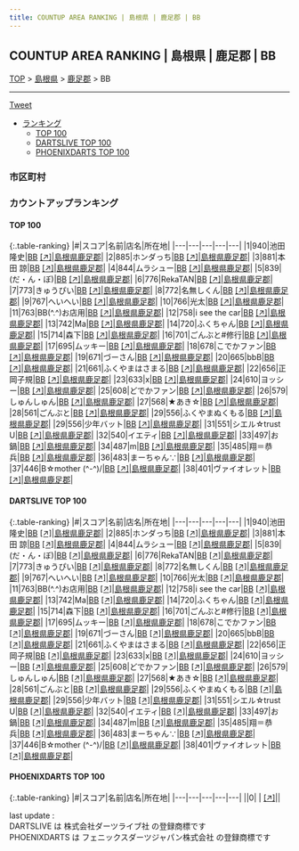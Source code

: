 ```yaml
---
title: COUNTUP AREA RANKING | 島根県 | 鹿足郡 | BB
---
```

## COUNTUP AREA RANKING | 島根県 | 鹿足郡 | BB

[TOP](/darts/rank/) > [島根県](/darts/rank/島根県/) > [鹿足郡](/darts/rank/島根県/鹿足郡/) > BB

___

<a href="https://twitter.com/share?ref_src=twsrc%5Etfw" data-text="COUNTUP AREA RANKING | 島根県鹿足郡BB" class="twitter-share-button" data-hashtags="DARTSLIVE,PHOENIXDARTS,darts,ダーツ" data-show-count="false">Tweet</a>

* [ランキング](#カウントアップランキング)
    * [TOP 100](#top-100)
    * [DARTSLIVE TOP 100](#dartslive-top-100)
    * [PHOENIXDARTS TOP 100](#phoenixdarts-top-100)

### 市区町村

<ul>

</ul>

### カウントアップランキング

#### TOP 100



{:.table-ranking}
|#|スコア|名前|店名|所在地|
|---|---|---|---|---|
|1|940|<span class="rank-name-dl">池田 隆史</span>|<a href="/darts/rank/shops/6f2296565fa73095b21333aee1bd51e4.html">BB</a> <a href="https://search.dartslive.com/jp/shop/6f2296565fa73095b21333aee1bd51e4">[↗]</a>|<a href="/darts/rank/島根県/鹿足郡">島根県鹿足郡</a>|
|2|885|<span class="rank-name-dl">ホンダっち</span>|<a href="/darts/rank/shops/6f2296565fa73095b21333aee1bd51e4.html">BB</a> <a href="https://search.dartslive.com/jp/shop/6f2296565fa73095b21333aee1bd51e4">[↗]</a>|<a href="/darts/rank/島根県/鹿足郡">島根県鹿足郡</a>|
|3|881|<span class="rank-name-dl">本田 諒</span>|<a href="/darts/rank/shops/6f2296565fa73095b21333aee1bd51e4.html">BB</a> <a href="https://search.dartslive.com/jp/shop/6f2296565fa73095b21333aee1bd51e4">[↗]</a>|<a href="/darts/rank/島根県/鹿足郡">島根県鹿足郡</a>|
|4|844|<span class="rank-name-dl">ムラシュー</span>|<a href="/darts/rank/shops/6f2296565fa73095b21333aee1bd51e4.html">BB</a> <a href="https://search.dartslive.com/jp/shop/6f2296565fa73095b21333aee1bd51e4">[↗]</a>|<a href="/darts/rank/島根県/鹿足郡">島根県鹿足郡</a>|
|5|839|<span class="rank-name-dl">(だ・ん・ぼ)</span>|<a href="/darts/rank/shops/6f2296565fa73095b21333aee1bd51e4.html">BB</a> <a href="https://search.dartslive.com/jp/shop/6f2296565fa73095b21333aee1bd51e4">[↗]</a>|<a href="/darts/rank/島根県/鹿足郡">島根県鹿足郡</a>|
|6|776|<span class="rank-name-dl">RekaTAN</span>|<a href="/darts/rank/shops/6f2296565fa73095b21333aee1bd51e4.html">BB</a> <a href="https://search.dartslive.com/jp/shop/6f2296565fa73095b21333aee1bd51e4">[↗]</a>|<a href="/darts/rank/島根県/鹿足郡">島根県鹿足郡</a>|
|7|773|<span class="rank-name-dl">きゅうぴい</span>|<a href="/darts/rank/shops/6f2296565fa73095b21333aee1bd51e4.html">BB</a> <a href="https://search.dartslive.com/jp/shop/6f2296565fa73095b21333aee1bd51e4">[↗]</a>|<a href="/darts/rank/島根県/鹿足郡">島根県鹿足郡</a>|
|8|772|<span class="rank-name-dl">名無しくん</span>|<a href="/darts/rank/shops/6f2296565fa73095b21333aee1bd51e4.html">BB</a> <a href="https://search.dartslive.com/jp/shop/6f2296565fa73095b21333aee1bd51e4">[↗]</a>|<a href="/darts/rank/島根県/鹿足郡">島根県鹿足郡</a>|
|9|767|<span class="rank-name-dl">へいへい</span>|<a href="/darts/rank/shops/6f2296565fa73095b21333aee1bd51e4.html">BB</a> <a href="https://search.dartslive.com/jp/shop/6f2296565fa73095b21333aee1bd51e4">[↗]</a>|<a href="/darts/rank/島根県/鹿足郡">島根県鹿足郡</a>|
|10|766|<span class="rank-name-dl">光太</span>|<a href="/darts/rank/shops/6f2296565fa73095b21333aee1bd51e4.html">BB</a> <a href="https://search.dartslive.com/jp/shop/6f2296565fa73095b21333aee1bd51e4">[↗]</a>|<a href="/darts/rank/島根県/鹿足郡">島根県鹿足郡</a>|
|11|763|<span class="rank-name-dl">BB(^.^)お店用</span>|<a href="/darts/rank/shops/6f2296565fa73095b21333aee1bd51e4.html">BB</a> <a href="https://search.dartslive.com/jp/shop/6f2296565fa73095b21333aee1bd51e4">[↗]</a>|<a href="/darts/rank/島根県/鹿足郡">島根県鹿足郡</a>|
|12|758|<span class="rank-name-dl">i see the car</span>|<a href="/darts/rank/shops/6f2296565fa73095b21333aee1bd51e4.html">BB</a> <a href="https://search.dartslive.com/jp/shop/6f2296565fa73095b21333aee1bd51e4">[↗]</a>|<a href="/darts/rank/島根県/鹿足郡">島根県鹿足郡</a>|
|13|742|<span class="rank-name-dl">Ma</span>|<a href="/darts/rank/shops/6f2296565fa73095b21333aee1bd51e4.html">BB</a> <a href="https://search.dartslive.com/jp/shop/6f2296565fa73095b21333aee1bd51e4">[↗]</a>|<a href="/darts/rank/島根県/鹿足郡">島根県鹿足郡</a>|
|14|720|<span class="rank-name-dl">ふくちゃん</span>|<a href="/darts/rank/shops/6f2296565fa73095b21333aee1bd51e4.html">BB</a> <a href="https://search.dartslive.com/jp/shop/6f2296565fa73095b21333aee1bd51e4">[↗]</a>|<a href="/darts/rank/島根県/鹿足郡">島根県鹿足郡</a>|
|15|714|<span class="rank-name-dl">森下</span>|<a href="/darts/rank/shops/6f2296565fa73095b21333aee1bd51e4.html">BB</a> <a href="https://search.dartslive.com/jp/shop/6f2296565fa73095b21333aee1bd51e4">[↗]</a>|<a href="/darts/rank/島根県/鹿足郡">島根県鹿足郡</a>|
|16|701|<span class="rank-name-dl">ごんぶと#修行</span>|<a href="/darts/rank/shops/6f2296565fa73095b21333aee1bd51e4.html">BB</a> <a href="https://search.dartslive.com/jp/shop/6f2296565fa73095b21333aee1bd51e4">[↗]</a>|<a href="/darts/rank/島根県/鹿足郡">島根県鹿足郡</a>|
|17|695|<span class="rank-name-dl">ムッキー</span>|<a href="/darts/rank/shops/6f2296565fa73095b21333aee1bd51e4.html">BB</a> <a href="https://search.dartslive.com/jp/shop/6f2296565fa73095b21333aee1bd51e4">[↗]</a>|<a href="/darts/rank/島根県/鹿足郡">島根県鹿足郡</a>|
|18|678|<span class="rank-name-dl">こでかファン</span>|<a href="/darts/rank/shops/6f2296565fa73095b21333aee1bd51e4.html">BB</a> <a href="https://search.dartslive.com/jp/shop/6f2296565fa73095b21333aee1bd51e4">[↗]</a>|<a href="/darts/rank/島根県/鹿足郡">島根県鹿足郡</a>|
|19|671|<span class="rank-name-dl">づーさん</span>|<a href="/darts/rank/shops/6f2296565fa73095b21333aee1bd51e4.html">BB</a> <a href="https://search.dartslive.com/jp/shop/6f2296565fa73095b21333aee1bd51e4">[↗]</a>|<a href="/darts/rank/島根県/鹿足郡">島根県鹿足郡</a>|
|20|665|<span class="rank-name-dl">bbB</span>|<a href="/darts/rank/shops/6f2296565fa73095b21333aee1bd51e4.html">BB</a> <a href="https://search.dartslive.com/jp/shop/6f2296565fa73095b21333aee1bd51e4">[↗]</a>|<a href="/darts/rank/島根県/鹿足郡">島根県鹿足郡</a>|
|21|661|<span class="rank-name-dl">ふくやまはさまる</span>|<a href="/darts/rank/shops/6f2296565fa73095b21333aee1bd51e4.html">BB</a> <a href="https://search.dartslive.com/jp/shop/6f2296565fa73095b21333aee1bd51e4">[↗]</a>|<a href="/darts/rank/島根県/鹿足郡">島根県鹿足郡</a>|
|22|656|<span class="rank-name-dl">正岡子規</span>|<a href="/darts/rank/shops/6f2296565fa73095b21333aee1bd51e4.html">BB</a> <a href="https://search.dartslive.com/jp/shop/6f2296565fa73095b21333aee1bd51e4">[↗]</a>|<a href="/darts/rank/島根県/鹿足郡">島根県鹿足郡</a>|
|23|633|<span class="rank-name-dl">x</span>|<a href="/darts/rank/shops/6f2296565fa73095b21333aee1bd51e4.html">BB</a> <a href="https://search.dartslive.com/jp/shop/6f2296565fa73095b21333aee1bd51e4">[↗]</a>|<a href="/darts/rank/島根県/鹿足郡">島根県鹿足郡</a>|
|24|610|<span class="rank-name-dl">ヨッシー</span>|<a href="/darts/rank/shops/6f2296565fa73095b21333aee1bd51e4.html">BB</a> <a href="https://search.dartslive.com/jp/shop/6f2296565fa73095b21333aee1bd51e4">[↗]</a>|<a href="/darts/rank/島根県/鹿足郡">島根県鹿足郡</a>|
|25|608|<span class="rank-name-dl">どでかファン</span>|<a href="/darts/rank/shops/6f2296565fa73095b21333aee1bd51e4.html">BB</a> <a href="https://search.dartslive.com/jp/shop/6f2296565fa73095b21333aee1bd51e4">[↗]</a>|<a href="/darts/rank/島根県/鹿足郡">島根県鹿足郡</a>|
|26|579|<span class="rank-name-dl">しゅんしゅん</span>|<a href="/darts/rank/shops/6f2296565fa73095b21333aee1bd51e4.html">BB</a> <a href="https://search.dartslive.com/jp/shop/6f2296565fa73095b21333aee1bd51e4">[↗]</a>|<a href="/darts/rank/島根県/鹿足郡">島根県鹿足郡</a>|
|27|568|<span class="rank-name-dl">★あき☆</span>|<a href="/darts/rank/shops/6f2296565fa73095b21333aee1bd51e4.html">BB</a> <a href="https://search.dartslive.com/jp/shop/6f2296565fa73095b21333aee1bd51e4">[↗]</a>|<a href="/darts/rank/島根県/鹿足郡">島根県鹿足郡</a>|
|28|561|<span class="rank-name-dl">ごんぶと</span>|<a href="/darts/rank/shops/6f2296565fa73095b21333aee1bd51e4.html">BB</a> <a href="https://search.dartslive.com/jp/shop/6f2296565fa73095b21333aee1bd51e4">[↗]</a>|<a href="/darts/rank/島根県/鹿足郡">島根県鹿足郡</a>|
|29|556|<span class="rank-name-dl">ふくやまぬくもる</span>|<a href="/darts/rank/shops/6f2296565fa73095b21333aee1bd51e4.html">BB</a> <a href="https://search.dartslive.com/jp/shop/6f2296565fa73095b21333aee1bd51e4">[↗]</a>|<a href="/darts/rank/島根県/鹿足郡">島根県鹿足郡</a>|
|29|556|<span class="rank-name-dl">少年バット</span>|<a href="/darts/rank/shops/6f2296565fa73095b21333aee1bd51e4.html">BB</a> <a href="https://search.dartslive.com/jp/shop/6f2296565fa73095b21333aee1bd51e4">[↗]</a>|<a href="/darts/rank/島根県/鹿足郡">島根県鹿足郡</a>|
|31|551|<span class="rank-name-dl">シエル☆trust U</span>|<a href="/darts/rank/shops/6f2296565fa73095b21333aee1bd51e4.html">BB</a> <a href="https://search.dartslive.com/jp/shop/6f2296565fa73095b21333aee1bd51e4">[↗]</a>|<a href="/darts/rank/島根県/鹿足郡">島根県鹿足郡</a>|
|32|540|<span class="rank-name-dl">イエティ</span>|<a href="/darts/rank/shops/6f2296565fa73095b21333aee1bd51e4.html">BB</a> <a href="https://search.dartslive.com/jp/shop/6f2296565fa73095b21333aee1bd51e4">[↗]</a>|<a href="/darts/rank/島根県/鹿足郡">島根県鹿足郡</a>|
|33|497|<span class="rank-name-dl">お鍋</span>|<a href="/darts/rank/shops/6f2296565fa73095b21333aee1bd51e4.html">BB</a> <a href="https://search.dartslive.com/jp/shop/6f2296565fa73095b21333aee1bd51e4">[↗]</a>|<a href="/darts/rank/島根県/鹿足郡">島根県鹿足郡</a>|
|34|487|<span class="rank-name-dl">m</span>|<a href="/darts/rank/shops/6f2296565fa73095b21333aee1bd51e4.html">BB</a> <a href="https://search.dartslive.com/jp/shop/6f2296565fa73095b21333aee1bd51e4">[↗]</a>|<a href="/darts/rank/島根県/鹿足郡">島根県鹿足郡</a>|
|35|485|<span class="rank-name-dl">翔＝恭兵</span>|<a href="/darts/rank/shops/6f2296565fa73095b21333aee1bd51e4.html">BB</a> <a href="https://search.dartslive.com/jp/shop/6f2296565fa73095b21333aee1bd51e4">[↗]</a>|<a href="/darts/rank/島根県/鹿足郡">島根県鹿足郡</a>|
|36|483|<span class="rank-name-dl">まーちゃん∵</span>|<a href="/darts/rank/shops/6f2296565fa73095b21333aee1bd51e4.html">BB</a> <a href="https://search.dartslive.com/jp/shop/6f2296565fa73095b21333aee1bd51e4">[↗]</a>|<a href="/darts/rank/島根県/鹿足郡">島根県鹿足郡</a>|
|37|446|<span class="rank-name-dl">B☆mother (^-^)/</span>|<a href="/darts/rank/shops/6f2296565fa73095b21333aee1bd51e4.html">BB</a> <a href="https://search.dartslive.com/jp/shop/6f2296565fa73095b21333aee1bd51e4">[↗]</a>|<a href="/darts/rank/島根県/鹿足郡">島根県鹿足郡</a>|
|38|401|<span class="rank-name-dl">ヴァイオレット</span>|<a href="/darts/rank/shops/6f2296565fa73095b21333aee1bd51e4.html">BB</a> <a href="https://search.dartslive.com/jp/shop/6f2296565fa73095b21333aee1bd51e4">[↗]</a>|<a href="/darts/rank/島根県/鹿足郡">島根県鹿足郡</a>|


#### DARTSLIVE TOP 100



{:.table-ranking}
|#|スコア|名前|店名|所在地|
|---|---|---|---|---|
|1|940|<span class="rank-name-dl">池田 隆史</span>|<a href="/darts/rank/shops/6f2296565fa73095b21333aee1bd51e4.html">BB</a> <a href="https://search.dartslive.com/jp/shop/6f2296565fa73095b21333aee1bd51e4">[↗]</a>|<a href="/darts/rank/島根県/鹿足郡">島根県鹿足郡</a>|
|2|885|<span class="rank-name-dl">ホンダっち</span>|<a href="/darts/rank/shops/6f2296565fa73095b21333aee1bd51e4.html">BB</a> <a href="https://search.dartslive.com/jp/shop/6f2296565fa73095b21333aee1bd51e4">[↗]</a>|<a href="/darts/rank/島根県/鹿足郡">島根県鹿足郡</a>|
|3|881|<span class="rank-name-dl">本田 諒</span>|<a href="/darts/rank/shops/6f2296565fa73095b21333aee1bd51e4.html">BB</a> <a href="https://search.dartslive.com/jp/shop/6f2296565fa73095b21333aee1bd51e4">[↗]</a>|<a href="/darts/rank/島根県/鹿足郡">島根県鹿足郡</a>|
|4|844|<span class="rank-name-dl">ムラシュー</span>|<a href="/darts/rank/shops/6f2296565fa73095b21333aee1bd51e4.html">BB</a> <a href="https://search.dartslive.com/jp/shop/6f2296565fa73095b21333aee1bd51e4">[↗]</a>|<a href="/darts/rank/島根県/鹿足郡">島根県鹿足郡</a>|
|5|839|<span class="rank-name-dl">(だ・ん・ぼ)</span>|<a href="/darts/rank/shops/6f2296565fa73095b21333aee1bd51e4.html">BB</a> <a href="https://search.dartslive.com/jp/shop/6f2296565fa73095b21333aee1bd51e4">[↗]</a>|<a href="/darts/rank/島根県/鹿足郡">島根県鹿足郡</a>|
|6|776|<span class="rank-name-dl">RekaTAN</span>|<a href="/darts/rank/shops/6f2296565fa73095b21333aee1bd51e4.html">BB</a> <a href="https://search.dartslive.com/jp/shop/6f2296565fa73095b21333aee1bd51e4">[↗]</a>|<a href="/darts/rank/島根県/鹿足郡">島根県鹿足郡</a>|
|7|773|<span class="rank-name-dl">きゅうぴい</span>|<a href="/darts/rank/shops/6f2296565fa73095b21333aee1bd51e4.html">BB</a> <a href="https://search.dartslive.com/jp/shop/6f2296565fa73095b21333aee1bd51e4">[↗]</a>|<a href="/darts/rank/島根県/鹿足郡">島根県鹿足郡</a>|
|8|772|<span class="rank-name-dl">名無しくん</span>|<a href="/darts/rank/shops/6f2296565fa73095b21333aee1bd51e4.html">BB</a> <a href="https://search.dartslive.com/jp/shop/6f2296565fa73095b21333aee1bd51e4">[↗]</a>|<a href="/darts/rank/島根県/鹿足郡">島根県鹿足郡</a>|
|9|767|<span class="rank-name-dl">へいへい</span>|<a href="/darts/rank/shops/6f2296565fa73095b21333aee1bd51e4.html">BB</a> <a href="https://search.dartslive.com/jp/shop/6f2296565fa73095b21333aee1bd51e4">[↗]</a>|<a href="/darts/rank/島根県/鹿足郡">島根県鹿足郡</a>|
|10|766|<span class="rank-name-dl">光太</span>|<a href="/darts/rank/shops/6f2296565fa73095b21333aee1bd51e4.html">BB</a> <a href="https://search.dartslive.com/jp/shop/6f2296565fa73095b21333aee1bd51e4">[↗]</a>|<a href="/darts/rank/島根県/鹿足郡">島根県鹿足郡</a>|
|11|763|<span class="rank-name-dl">BB(^.^)お店用</span>|<a href="/darts/rank/shops/6f2296565fa73095b21333aee1bd51e4.html">BB</a> <a href="https://search.dartslive.com/jp/shop/6f2296565fa73095b21333aee1bd51e4">[↗]</a>|<a href="/darts/rank/島根県/鹿足郡">島根県鹿足郡</a>|
|12|758|<span class="rank-name-dl">i see the car</span>|<a href="/darts/rank/shops/6f2296565fa73095b21333aee1bd51e4.html">BB</a> <a href="https://search.dartslive.com/jp/shop/6f2296565fa73095b21333aee1bd51e4">[↗]</a>|<a href="/darts/rank/島根県/鹿足郡">島根県鹿足郡</a>|
|13|742|<span class="rank-name-dl">Ma</span>|<a href="/darts/rank/shops/6f2296565fa73095b21333aee1bd51e4.html">BB</a> <a href="https://search.dartslive.com/jp/shop/6f2296565fa73095b21333aee1bd51e4">[↗]</a>|<a href="/darts/rank/島根県/鹿足郡">島根県鹿足郡</a>|
|14|720|<span class="rank-name-dl">ふくちゃん</span>|<a href="/darts/rank/shops/6f2296565fa73095b21333aee1bd51e4.html">BB</a> <a href="https://search.dartslive.com/jp/shop/6f2296565fa73095b21333aee1bd51e4">[↗]</a>|<a href="/darts/rank/島根県/鹿足郡">島根県鹿足郡</a>|
|15|714|<span class="rank-name-dl">森下</span>|<a href="/darts/rank/shops/6f2296565fa73095b21333aee1bd51e4.html">BB</a> <a href="https://search.dartslive.com/jp/shop/6f2296565fa73095b21333aee1bd51e4">[↗]</a>|<a href="/darts/rank/島根県/鹿足郡">島根県鹿足郡</a>|
|16|701|<span class="rank-name-dl">ごんぶと#修行</span>|<a href="/darts/rank/shops/6f2296565fa73095b21333aee1bd51e4.html">BB</a> <a href="https://search.dartslive.com/jp/shop/6f2296565fa73095b21333aee1bd51e4">[↗]</a>|<a href="/darts/rank/島根県/鹿足郡">島根県鹿足郡</a>|
|17|695|<span class="rank-name-dl">ムッキー</span>|<a href="/darts/rank/shops/6f2296565fa73095b21333aee1bd51e4.html">BB</a> <a href="https://search.dartslive.com/jp/shop/6f2296565fa73095b21333aee1bd51e4">[↗]</a>|<a href="/darts/rank/島根県/鹿足郡">島根県鹿足郡</a>|
|18|678|<span class="rank-name-dl">こでかファン</span>|<a href="/darts/rank/shops/6f2296565fa73095b21333aee1bd51e4.html">BB</a> <a href="https://search.dartslive.com/jp/shop/6f2296565fa73095b21333aee1bd51e4">[↗]</a>|<a href="/darts/rank/島根県/鹿足郡">島根県鹿足郡</a>|
|19|671|<span class="rank-name-dl">づーさん</span>|<a href="/darts/rank/shops/6f2296565fa73095b21333aee1bd51e4.html">BB</a> <a href="https://search.dartslive.com/jp/shop/6f2296565fa73095b21333aee1bd51e4">[↗]</a>|<a href="/darts/rank/島根県/鹿足郡">島根県鹿足郡</a>|
|20|665|<span class="rank-name-dl">bbB</span>|<a href="/darts/rank/shops/6f2296565fa73095b21333aee1bd51e4.html">BB</a> <a href="https://search.dartslive.com/jp/shop/6f2296565fa73095b21333aee1bd51e4">[↗]</a>|<a href="/darts/rank/島根県/鹿足郡">島根県鹿足郡</a>|
|21|661|<span class="rank-name-dl">ふくやまはさまる</span>|<a href="/darts/rank/shops/6f2296565fa73095b21333aee1bd51e4.html">BB</a> <a href="https://search.dartslive.com/jp/shop/6f2296565fa73095b21333aee1bd51e4">[↗]</a>|<a href="/darts/rank/島根県/鹿足郡">島根県鹿足郡</a>|
|22|656|<span class="rank-name-dl">正岡子規</span>|<a href="/darts/rank/shops/6f2296565fa73095b21333aee1bd51e4.html">BB</a> <a href="https://search.dartslive.com/jp/shop/6f2296565fa73095b21333aee1bd51e4">[↗]</a>|<a href="/darts/rank/島根県/鹿足郡">島根県鹿足郡</a>|
|23|633|<span class="rank-name-dl">x</span>|<a href="/darts/rank/shops/6f2296565fa73095b21333aee1bd51e4.html">BB</a> <a href="https://search.dartslive.com/jp/shop/6f2296565fa73095b21333aee1bd51e4">[↗]</a>|<a href="/darts/rank/島根県/鹿足郡">島根県鹿足郡</a>|
|24|610|<span class="rank-name-dl">ヨッシー</span>|<a href="/darts/rank/shops/6f2296565fa73095b21333aee1bd51e4.html">BB</a> <a href="https://search.dartslive.com/jp/shop/6f2296565fa73095b21333aee1bd51e4">[↗]</a>|<a href="/darts/rank/島根県/鹿足郡">島根県鹿足郡</a>|
|25|608|<span class="rank-name-dl">どでかファン</span>|<a href="/darts/rank/shops/6f2296565fa73095b21333aee1bd51e4.html">BB</a> <a href="https://search.dartslive.com/jp/shop/6f2296565fa73095b21333aee1bd51e4">[↗]</a>|<a href="/darts/rank/島根県/鹿足郡">島根県鹿足郡</a>|
|26|579|<span class="rank-name-dl">しゅんしゅん</span>|<a href="/darts/rank/shops/6f2296565fa73095b21333aee1bd51e4.html">BB</a> <a href="https://search.dartslive.com/jp/shop/6f2296565fa73095b21333aee1bd51e4">[↗]</a>|<a href="/darts/rank/島根県/鹿足郡">島根県鹿足郡</a>|
|27|568|<span class="rank-name-dl">★あき☆</span>|<a href="/darts/rank/shops/6f2296565fa73095b21333aee1bd51e4.html">BB</a> <a href="https://search.dartslive.com/jp/shop/6f2296565fa73095b21333aee1bd51e4">[↗]</a>|<a href="/darts/rank/島根県/鹿足郡">島根県鹿足郡</a>|
|28|561|<span class="rank-name-dl">ごんぶと</span>|<a href="/darts/rank/shops/6f2296565fa73095b21333aee1bd51e4.html">BB</a> <a href="https://search.dartslive.com/jp/shop/6f2296565fa73095b21333aee1bd51e4">[↗]</a>|<a href="/darts/rank/島根県/鹿足郡">島根県鹿足郡</a>|
|29|556|<span class="rank-name-dl">ふくやまぬくもる</span>|<a href="/darts/rank/shops/6f2296565fa73095b21333aee1bd51e4.html">BB</a> <a href="https://search.dartslive.com/jp/shop/6f2296565fa73095b21333aee1bd51e4">[↗]</a>|<a href="/darts/rank/島根県/鹿足郡">島根県鹿足郡</a>|
|29|556|<span class="rank-name-dl">少年バット</span>|<a href="/darts/rank/shops/6f2296565fa73095b21333aee1bd51e4.html">BB</a> <a href="https://search.dartslive.com/jp/shop/6f2296565fa73095b21333aee1bd51e4">[↗]</a>|<a href="/darts/rank/島根県/鹿足郡">島根県鹿足郡</a>|
|31|551|<span class="rank-name-dl">シエル☆trust U</span>|<a href="/darts/rank/shops/6f2296565fa73095b21333aee1bd51e4.html">BB</a> <a href="https://search.dartslive.com/jp/shop/6f2296565fa73095b21333aee1bd51e4">[↗]</a>|<a href="/darts/rank/島根県/鹿足郡">島根県鹿足郡</a>|
|32|540|<span class="rank-name-dl">イエティ</span>|<a href="/darts/rank/shops/6f2296565fa73095b21333aee1bd51e4.html">BB</a> <a href="https://search.dartslive.com/jp/shop/6f2296565fa73095b21333aee1bd51e4">[↗]</a>|<a href="/darts/rank/島根県/鹿足郡">島根県鹿足郡</a>|
|33|497|<span class="rank-name-dl">お鍋</span>|<a href="/darts/rank/shops/6f2296565fa73095b21333aee1bd51e4.html">BB</a> <a href="https://search.dartslive.com/jp/shop/6f2296565fa73095b21333aee1bd51e4">[↗]</a>|<a href="/darts/rank/島根県/鹿足郡">島根県鹿足郡</a>|
|34|487|<span class="rank-name-dl">m</span>|<a href="/darts/rank/shops/6f2296565fa73095b21333aee1bd51e4.html">BB</a> <a href="https://search.dartslive.com/jp/shop/6f2296565fa73095b21333aee1bd51e4">[↗]</a>|<a href="/darts/rank/島根県/鹿足郡">島根県鹿足郡</a>|
|35|485|<span class="rank-name-dl">翔＝恭兵</span>|<a href="/darts/rank/shops/6f2296565fa73095b21333aee1bd51e4.html">BB</a> <a href="https://search.dartslive.com/jp/shop/6f2296565fa73095b21333aee1bd51e4">[↗]</a>|<a href="/darts/rank/島根県/鹿足郡">島根県鹿足郡</a>|
|36|483|<span class="rank-name-dl">まーちゃん∵</span>|<a href="/darts/rank/shops/6f2296565fa73095b21333aee1bd51e4.html">BB</a> <a href="https://search.dartslive.com/jp/shop/6f2296565fa73095b21333aee1bd51e4">[↗]</a>|<a href="/darts/rank/島根県/鹿足郡">島根県鹿足郡</a>|
|37|446|<span class="rank-name-dl">B☆mother (^-^)/</span>|<a href="/darts/rank/shops/6f2296565fa73095b21333aee1bd51e4.html">BB</a> <a href="https://search.dartslive.com/jp/shop/6f2296565fa73095b21333aee1bd51e4">[↗]</a>|<a href="/darts/rank/島根県/鹿足郡">島根県鹿足郡</a>|
|38|401|<span class="rank-name-dl">ヴァイオレット</span>|<a href="/darts/rank/shops/6f2296565fa73095b21333aee1bd51e4.html">BB</a> <a href="https://search.dartslive.com/jp/shop/6f2296565fa73095b21333aee1bd51e4">[↗]</a>|<a href="/darts/rank/島根県/鹿足郡">島根県鹿足郡</a>|


#### PHOENIXDARTS TOP 100



{:.table-ranking}
|#|スコア|名前|店名|所在地|
|---|---|---|---|---|
||0|<span class="rank-name-dl"> </span>|<a href="/darts/rank/shops/.html"></a> <a href="">[↗]</a>|<a href="/darts/rank//"></a>|


<div class="footer border-top border-gray-light mt-5 pt-3 text-right text-gray">
    last update : <span style="font-weight: italic" id="foot_last_modified"></span><br />
    DARTSLIVE は 株式会社ダーツライブ社 の登録商標です<br />
    PHOENIXDARTS は フェニックスダーツジャパン株式会社 の登録商標です<br />
</div>

<script src="https://cdnjs.cloudflare.com/ajax/libs/jquery.tablesorter/2.31.3/js/jquery.tablesorter.min.js" integrity="sha512-qzgd5cYSZcosqpzpn7zF2ZId8f/8CHmFKZ8j7mU4OUXTNRd5g+ZHBPsgKEwoqxCtdQvExE5LprwwPAgoicguNg==" crossorigin="anonymous" referrerpolicy="no-referrer"></script>
<link rel="stylesheet" href="https://cdnjs.cloudflare.com/ajax/libs/jquery.tablesorter/2.31.3/css/theme.default.min.css" integrity="sha512-wghhOJkjQX0Lh3NSWvNKeZ0ZpNn+SPVXX1Qyc9OCaogADktxrBiBdKGDoqVUOyhStvMBmJQ8ZdMHiR3wuEq8+w==" crossorigin="anonymous" referrerpolicy="no-referrer" />
<script>
$(function() {
    $(".table-ranking").tablesorter({sortList:[[0, 0]]});
    $("#foot_last_modified").text(formatDate(new Date(document.lastModified), 'yyyy-MM-dd HH:mm:ss'));
});
</script>

<script async src="https://platform.twitter.com/widgets.js" charset="utf-8"></script>
